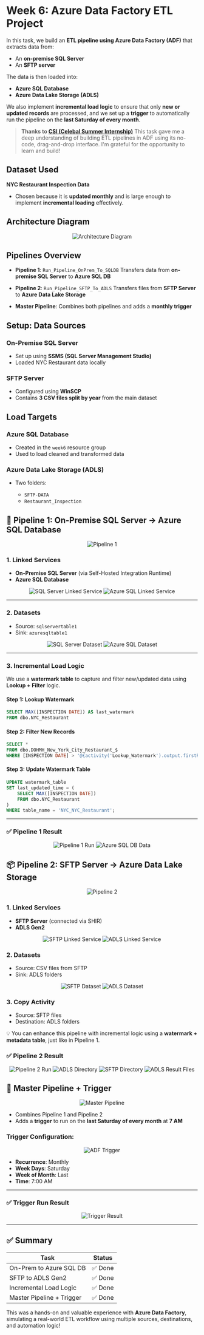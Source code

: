 # Week 6: Azure Data Factory ETL Project

In this task, we build an **ETL pipeline using Azure Data Factory (ADF)** that extracts data from:

* An **on-premise SQL Server**
* An **SFTP server**

The data is then loaded into:

* **Azure SQL Database**
* **Azure Data Lake Storage (ADLS)**

We also implement **incremental load logic** to ensure that only **new or updated records** are processed, and we set up a **trigger** to automatically run the pipeline on the **last Saturday of every month**.

> **Thanks to [CSI (Celebal Summer Internship)](https://www.celebaltech.com/)**
> This task gave me a deep understanding of building ETL pipelines in ADF using its no-code, drag-and-drop interface.
> I'm grateful for the opportunity to learn and build!



## Dataset Used

**NYC Restaurant Inspection Data**

* Chosen because it is **updated monthly** and is large enough to implement **incremental loading** effectively.



## Architecture Diagram

<p align="center">
  <img src="./images/diagram.png" alt="Architecture Diagram" />
</p>



## Pipelines Overview

* **Pipeline 1**: `Run_Pipeline_OnPrem_To_SQLDB`
  Transfers data from **on-premise SQL Server** to **Azure SQL DB**

* **Pipeline 2**: `Run_Pipeline_SFTP_To_ADLS`
  Transfers files from **SFTP Server** to **Azure Data Lake Storage**

* **Master Pipeline**: Combines both pipelines and adds a **monthly trigger**


## Setup: Data Sources

### On-Premise SQL Server

* Set up using **SSMS (SQL Server Management Studio)**
* Loaded NYC Restaurant data locally

### SFTP Server

* Configured using **WinSCP**
* Contains **3 CSV files split by year** from the main dataset



## Load Targets

### Azure SQL Database

* Created in the `week6` resource group
* Used to load cleaned and transformed data

### Azure Data Lake Storage (ADLS)

* Two folders:

  * `SFTP-DATA`
  * `Restaurant_Inspection`



## 🚀 Pipeline 1: On-Premise SQL Server → Azure SQL Database

<p align="center">
  <img src="./images/pipeline1.png" alt="Pipeline 1" />
</p>

### 1. Linked Services

* **On-Premise SQL Server** (via Self-Hosted Integration Runtime)
* **Azure SQL Database**

<p align="center">
  <img src="./images/sqlserverlinkedservice.png" alt="SQL Server Linked Service" />
  <img src="./images/azuresqllinkedservice.png" alt="Azure SQL Linked Service" />
</p>

---

### 2. Datasets

* Source: `sqlservertable1`
* Sink: `azuresqltable1`

<p align="center">
  <img src="./images/sqlservertable1.png" alt="SQL Server Dataset" />
  <img src="./images/azuresqltable1.png" alt="Azure SQL Dataset" />
</p>

---

### 3. Incremental Load Logic

We use a **watermark table** to capture and filter new/updated data using **Lookup + Filter** logic.

#### Step 1: Lookup Watermark

```sql
SELECT MAX([INSPECTION DATE]) AS last_watermark
FROM dbo.NYC_Restaurant
```

#### Step 2: Filter New Records

```sql
SELECT *
FROM dbo.DOHMH_New_York_City_Restaurant_$
WHERE [INSPECTION DATE] > '@{activity('Lookup_Watermark').output.firstRow.last_watermark}'
```

#### Step 3: Update Watermark Table

```sql
UPDATE watermark_table
SET last_updated_time = (
    SELECT MAX([INSPECTION DATE])
    FROM dbo.NYC_Restaurant
)
WHERE table_name = 'NYC_NYC_Restaurant';
```

---

### ✅ Pipeline 1 Result

<p align="center">
  <img src="./images/pipeline1run.png" alt="Pipeline 1 Run" />
  <img src="./images/azuresqldb1.png" alt="Azure SQL DB Data" />
</p>


## 📦 Pipeline 2: SFTP Server → Azure Data Lake Storage

<p align="center">
  <img src="./images/pipeline2.png" alt="Pipeline 2" />
</p>

### 1. Linked Services

* **SFTP Server** (connected via SHIR)
* **ADLS Gen2**

<p align="center">
  <img src="./images/sftplinkedservice.png" alt="SFTP Linked Service" />
  <img src="./images/adlclinkedservice.png" alt="ADLS Linked Service" />
</p>


### 2. Datasets

* Source: CSV files from SFTP
* Sink: ADLS folders

<p align="center">
  <img src="./images/sftpdataset.png" alt="SFTP Dataset" />
  <img src="./images/adlcdataset.png" alt="ADLS Dataset" />
</p>


### 3. Copy Activity

* Source: SFTP files
* Destination: ADLS folders

💡 You can enhance this pipeline with incremental logic using a **watermark + metadata table**, just like in Pipeline 1.


### ✅ Pipeline 2 Result

<p align="center">
  <img src="./images/pipeline2run.png" alt="Pipeline 2 Run" />
  <img src="./images/adlcdir.png" alt="ADLS Directory" />
  <img src="./images/sftpdir.png" alt="SFTP Directory" />
  <img src="./images/adlcresult.png" alt="ADLS Result Files" />
</p>


## 🧠 Master Pipeline + Trigger

<p align="center">
  <img src="./images/masterpipe.png" alt="Master Pipeline" />
</p>

* Combines Pipeline 1 and Pipeline 2
* Adds a **trigger** to run on the **last Saturday of every month** at **7 AM**

### Trigger Configuration:

<p align="center">
  <img src="./images/trigger.png" alt="ADF Trigger" />
</p>

* **Recurrence**: Monthly
* **Week Days**: Saturday
* **Week of Month**: Last
* **Time**: 7:00 AM

---

### ✅ Trigger Run Result

<p align="center">
  <img src="./images/triggerresult.png" alt="Trigger Result" />
</p>

---

## ✅ Summary

| Task                      | Status |
| ------------------------- | ------ |
| On-Prem to Azure SQL DB   | ✅ Done |
| SFTP to ADLS Gen2         | ✅ Done |
| Incremental Load Logic    | ✅ Done |
| Master Pipeline + Trigger | ✅ Done |

This was a hands-on and valuable experience with **Azure Data Factory**, simulating a real-world ETL workflow using multiple sources, destinations, and automation logic!
